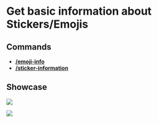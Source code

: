 # Get basic information about Stickers/Emojis

## Commands

* ****[**/emoji-info**](../commands/single-emoji-commands.md#emoji-info)****
* ****[**/sticker-information**](../commands/sticker-commands.md#sticker-information)****

## Showcase

![](../../.gitbook/assets/DiscordDevelopment\_PfhgHxwP6s.png)

![](../../.gitbook/assets/DiscordDevelopment\_Yhl08lLUZi.png)
